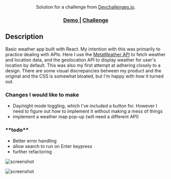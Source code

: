 <div align="center">
   Solution for a challenge from  <a href="http://devchallenges.io" target="_blank">Devchallenges.io</a>.
</div>

<div align="center">
  <h3>
    <a href="https://vigorous-bhaskara-117cc0.netlify.app/">
      Demo
    </a>
    <span> | </span>
    <a href="https://devchallenges.io/challenges/mM1UIenRhK808W8qmLWv">
      Challenge
    </a>
  </h3>
</div>

## Description

Basic weather app built with React. My intention with this was primarily to practice dealing with APIs. Here I use the [MetaWeather API](https://www.metaweather.com/api/) to fetch weather and location data, and the geolocation API to display weather for user's location by default.
This was also my first attempt at adhering closely to a design. There are some visual discrepancies between my product and the original and the CSS is somewhat bloated, but I'm happy with how it turned out.

<h3>Changes I would like to make</h3>

- Day/night mode toggling, which I've included a button for. However I need to figure out how to implement it without making a mess of things
- implement a weather map pop-up (will need a different API)

<h3>**todo**</h3>

- Better error handling
- allow search to run on Enter keypress
- further refactoring

![screenshot](https://i.gyazo.com/e2dc2a7f407536625f3d8045e2a09ef8.png)

![screenshot](https://i.gyazo.com/37ca603e7c22c9cead48f66e83aef543.gif)

